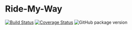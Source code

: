 # Ride-My-Way

[![Build Status](https://travis-ci.com/kleva-j/Ride-My-Way.svg?branch=master)](https://travis-ci.com/kleva-j/Ride-My-Way)
[![Coverage Status](https://coveralls.io/repos/github/kleva-j/Ride-My-Way/badge.svg?branch=master)](https://coveralls.io/github/kleva-j/Ride-My-Way?branch=master)
![GitHub package version](https://img.shields.io/github/package-json/v/badges/shields.svg)
